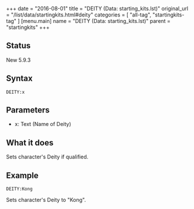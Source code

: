 +++
date = "2016-08-01"
title = "DEITY (Data: starting_kits.lst)"
original_url = "/list/data/startingkits.html#deity"
categories = [ "all-tag", "startingkits-tag" ]
[menu.main]
    name = "DEITY (Data: starting_kits.lst)"
    parent = "startingkits"
+++

## Status

New 5.9.3

## Syntax

`DEITY:x`

## Parameters

-   x: Text (Name of Deity)



What it does
------------

Sets character's Deity if qualified.

Example
-------

`DEITY:Kong`

Sets character's Deity to "Kong".

